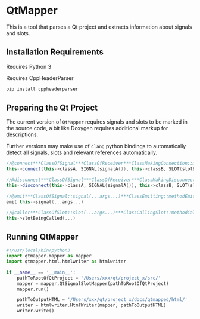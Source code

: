 # QtMapper

This is a tool that parses a Qt project and extracts information about signals and slots.

## Installation Requirements

Requires Python 3

Requires CppHeaderParser

```python
pip install cppheaderparser
```

## Preparing the Qt Project

The current version of `QtMapper` requires signals and slots to be marked in the source code, a bit like Doxygen requires additional markup for descriptions.

Further versions may make use of `clang` python bindings to automatically detect all signals, slots and relevant references automatically.

```cpp
//@connect***ClassOfSignal***ClassOfReceiver***ClassMakingConnection::methodMakingConnection(.. args ..)
this->connect(this->classA, SIGNAL(signalA()), this->classB, SLOT(slotB(int*,bool)));

//@disconnect***ClassOfSignal***ClassOfReceiver***ClassMakingDisconnection::methodMakingDisconnection(.. args ..)
this->disconnect(this->classA, SIGNAL(signalA()), this->classB, SLOT(slotB(int*,bool)));

//@emit***ClassOfSignal::signal(...args...)***ClassEmitting::methodEmitting(...args...)
emit this->signal(...args...)

//@caller***ClassOfSlot::slot(...args...)***ClassCallingSlot::methodCallingSlot(...args...)
this->slotBeingCalled(...)
```

## Running QtMapper

```python
#!/usr/local/bin/python3
import qtmapper.mapper as mapper
import qtmapper.html.htmlwriter as htmlwriter

if __name__ == '__main__':
	pathToRootOfQtProject = '/Users/xxx/qt/project_x/src/'
	mapper = mapper.QtSignalSlotMapper(pathToRootOfQtProject)
	mapper.run()

	pathToOutputHTML = '/Users/xxx/qt/project_x/docs/qtmapped/html/'
	writer = htmlwriter.HtmlWriter(mapper, pathToOutputHTML)
	writer.write()

```
